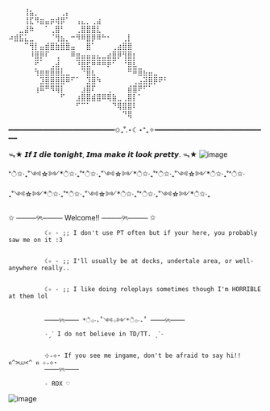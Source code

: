⠀⠀⠀⢸⣦⡀⠀⠀⠀⠀⢀⡄⠀⠀⠀⠀⠀⠀⠀⠀⠀⠀⠀⠀⠀⠀⠀⠀⠀⠀⠀
⠀⠀⠀⢸⣏⠻⣶⣤⡶⢾⡿⠁⠀⢠⣄⡀⢀⣴⠀⠀⠀⠀⠀⠀⠀⠀⠀⠀⠀⠀⠀
⠀⠀⣀⣼⠷⠀⠀⠁⢀⣿⠃⠀⠀⢀⣿⣿⣿⣇⠀⠀⠀⠀⠀⠀⠀⠀⠀⠀⠀⠀⠀
⠴⣾⣯⣅⣀⠀⠀⠀⠈⢻⣦⡀⠒⠻⠿⣿⡿⠿⠓⠂⠀⠀⢀⡇⠀⠀⠀⠀⠀⠀⠀
⠀⠀⠀⠉⢻⡇⣤⣾⣿⣷⣿⣿⣤⠀⠀⣿⠁⠀⠀⠀⢀⣴⣿⣿⠀⠀⠀⠀⠀⠀⠀
⠀⠀⠀⠀⠸⣿⡿⠏⠀⢀⠀⠀⠿⣶⣤⣤⣤⣄⣀⣴⣿⡿⢻⣿⡆⠀⠀⠀⠀⠀⠀
⠀⠀⠀⠀⠀⠟⠁⠀⢀⣼⠀⠀⠀⠹⣿⣟⠿⠿⠿⡿⠋⠀⠘⣿⣇⠀⠀⠀⠀⠀⠀
⠀⠀⠀⠀⠀⢳⣶⣶⣿⣿⣇⣀⠀⠀⠙⣿⣆⠀⠀⠀⠀⠀⠀⠛⠿⣿⣦⣤⣀⠀⠀
⠀⠀⠀⠀⠀⠀⣹⣿⣿⣿⣿⠿⠋⠁⠀⣹⣿⠳⠀⠀⠀⠀⠀⠀⢀⣠⣽⣿⡿⠟⠃
⠀⠀⠀⠀⠀⢰⠿⠛⠻⢿⡇⠀⠀⠀⣰⣿⠏⠀⠀⢀⠀⠀⠀⣾⣿⠟⠋⠁⠀⠀⠀
⠀⠀⠀⠀⠀⠀⠀⠀⠀⠀⠋⠀⠀⣰⣿⣿⣾⣿⠿⢿⣷⣀⢀⣿⡇⠁⠀⠀⠀⠀⠀
⠀⠀⠀⠀⠀⠀⠀⠀⠀⠀⠀⠀⠀⠋⠉⠁⠀⠀⠀⠀⠙⢿⣿⣿⠇⠀⠀⠀⠀⠀⠀
⠀⠀⠀⠀⠀⠀⠀⠀⠀⠀⠀⠀⠀⠀⠀⠀⠀⠀⠀⠀⠀⠀⠙⢿⠀⠀⠀⠀⠀⠀⠀

━━━━━━━━━━━━━━━━━━━━━━━━━✩₊˚.⋆☾⋆⁺₊✧━━━━━━━━━━━━━━━━━━━━━━━━━━━



ᯓ★ 𝙄𝙛 𝙄 𝙙𝙞𝙚 𝙩𝙤𝙣𝙞𝙜𝙝𝙩, 𝙄𝙢𝙖 𝙢𝙖𝙠𝙚 𝙞𝙩 𝙡𝙤𝙤𝙠 𝙥𝙧𝙚𝙩𝙩𝙮. ᯓ★
![image](https://github.com/user-attachments/assets/a8bb1ca9-465d-4174-a37a-85ad6c6a6565)


*ੈ✩‧₊˚༺☆༻*ੈ✩‧₊˚*ੈ✩‧₊˚༺☆༻*ੈ✩‧₊˚*ੈ✩‧₊˚༺☆༻*ੈ✩‧₊˚*ੈ✩‧₊˚༺☆༻*ੈ✩‧₊˚*ੈ✩‧₊˚༺☆༻*ੈ✩‧₊˚*ੈ✩‧₊˚༺☆༻*ੈ✩‧₊


  ✩ ────୨ৎ──── Welcome!! ────୨ৎ──── ✩
  
              ☾✧ - ;; I don't use PT often but if your here, you probably saw me on it :3

             
              ☾✧ - ;; I'll usually be at docks, undertale area, or well- anywhere really..

              
              ☾✧ - ;; I like doing roleplays sometimes though I'm HORRIBLE at them lol

              
              ────୨ৎ──── *ੈ✩‧₊˚༺☆༻*ੈ✩‧₊˚ ────୨ৎ────
              ˗ˏˋ I do not believe in TD/TT. ˎˊ˗

              
              ⊹₊⟡⋆ If you see me ingame, don't be afraid to say hi!! ฅ^>⩊<^ ฅ ⊹₊⟡⋆
              ────୨ৎ────
              
              - ROX ♡
![image](https://github.com/user-attachments/assets/15589141-dd8f-44fc-b3a3-c6f96cfd63cd)


               
